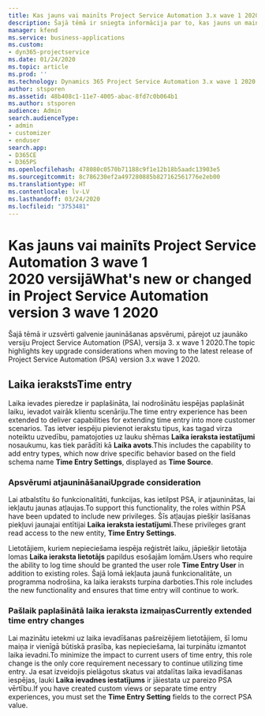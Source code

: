 ```yaml
---
title: Kas jauns vai mainīts Project Service Automation 3.x wave 1 2020 versijā
description: Šajā tēmā ir sniegta informācija par to, kas jauns un mainīts Project Service Automation 3. versijā, wave 1 2020.
manager: kfend
ms.service: business-applications
ms.custom:
- dyn365-projectservice
ms.date: 01/24/2020
ms.topic: article
ms.prod: ''
ms.technology: Dynamics 365 Project Service Automation 3.x wave 1 2020
author: stsporen
ms.assetid: 48b408c1-11e7-4005-abac-8fd7c0b064b1
ms.author: stsporen
audience: Admin
search.audienceType:
- admin
- customizer
- enduser
search.app:
- D365CE
- D365PS
ms.openlocfilehash: 478080c0570b71188c9f1e12b18b5aadc13903e5
ms.sourcegitcommit: 8c786230ef2a497280885b827162561776e2eb00
ms.translationtype: HT
ms.contentlocale: lv-LV
ms.lasthandoff: 03/24/2020
ms.locfileid: "3753481"
---
```

# <a name="whats-new-or-changed-in-project-service-automation-version-3-wave-1-2020"></a><span data-ttu-id="ac46f-103">Kas jauns vai mainīts Project Service Automation 3 wave 1 2020 versijā</span><span class="sxs-lookup"><span data-stu-id="ac46f-103">What's new or changed in Project Service Automation version 3 wave 1 2020</span></span>
<span data-ttu-id="ac46f-104">Šajā tēmā ir uzsvērti galvenie jaunināšanas apsvērumi, pārejot uz jaunāko versiju Project Service Automation (PSA), versija 3. x wave 1 2020.</span><span class="sxs-lookup"><span data-stu-id="ac46f-104">The topic highlights key upgrade considerations when moving to the latest release of Project Service Automation (PSA) version 3.x wave 1 2020.</span></span>

## <a name="time-entry"></a><span data-ttu-id="ac46f-105">Laika ieraksts</span><span class="sxs-lookup"><span data-stu-id="ac46f-105">Time entry</span></span>
<span data-ttu-id="ac46f-106">Laika ievades pieredze ir paplašināta, lai nodrošinātu iespējas paplašināt laiku, ievadot vairāk klientu scenāriju.</span><span class="sxs-lookup"><span data-stu-id="ac46f-106">The time entry experience has been extended to deliver capabilities for extending time entry into more customer scenarios.</span></span> <span data-ttu-id="ac46f-107">Tas ietver iespēju pievienot ierakstu tipus, kas tagad virza noteiktu uzvedību, pamatojoties uz lauku shēmas **Laika ieraksta iestatījumi** nosaukumu, kas tiek parādīti kā **Laika avots**.</span><span class="sxs-lookup"><span data-stu-id="ac46f-107">This includes the capability to add entry types, which now drive specific behavior based on the field schema name **Time Entry Settings**, displayed as **Time Source**.</span></span>

### <a name="upgrade-consideration"></a><span data-ttu-id="ac46f-108">Apsvērumi atjaunināšanai</span><span class="sxs-lookup"><span data-stu-id="ac46f-108">Upgrade consideration</span></span>
<span data-ttu-id="ac46f-109">Lai atbalstītu šo funkcionalitāti, funkcijas, kas ietilpst PSA, ir atjauninātas, lai iekļautu jaunas atļaujas.</span><span class="sxs-lookup"><span data-stu-id="ac46f-109">To support this functionality, the roles within PSA have been updated to include new privileges.</span></span> <span data-ttu-id="ac46f-110">Šīs atļaujas piešķir lasīšanas piekļuvi jaunajai entītijai **Laika ieraksta iestatījumi**.</span><span class="sxs-lookup"><span data-stu-id="ac46f-110">These privileges grant read access to the new entity, **Time Entry Settings**.</span></span>

<span data-ttu-id="ac46f-111">Lietotājiem, kuriem nepieciešama iespēja reģistrēt laiku, jāpiešķir lietotāja lomas **Laika ieraksta lietotājs** papildus esošajām lomām.</span><span class="sxs-lookup"><span data-stu-id="ac46f-111">Users who require the ability to log time should be granted the user role **Time Entry User** in addition to existing roles.</span></span> <span data-ttu-id="ac46f-112">Šajā lomā iekļauta jaunā funkcionalitāte, un programma nodrošina, ka laika ieraksts turpina darboties.</span><span class="sxs-lookup"><span data-stu-id="ac46f-112">This role includes the new functionality and ensures that time entry will continue to work.</span></span>

### <a name="currently-extended-time-entry-changes"></a><span data-ttu-id="ac46f-113">Pašlaik paplašinātā laika ieraksta izmaiņas</span><span class="sxs-lookup"><span data-stu-id="ac46f-113">Currently extended time entry changes</span></span>
<span data-ttu-id="ac46f-114">Lai mazinātu ietekmi uz laika ievadīšanas pašreizējiem lietotājiem, šī lomu maiņa ir vienīgā būtiskā prasība, kas nepieciešama, lai turpinātu izmantot laika ievadni.</span><span class="sxs-lookup"><span data-stu-id="ac46f-114">To minimize the impact to current users of time entry, this role change is the only core requirement necessary to continue utilizing time entry.</span></span> <span data-ttu-id="ac46f-115">Ja esat izveidojis pielāgotus skatus vai atdalītas laika ievadīšanas iespējas, lauki **Laika ievadnes iestatījums** ir jāiestata uz pareizo PSA vērtību.</span><span class="sxs-lookup"><span data-stu-id="ac46f-115">If you have created custom views or separate time entry experiences, you must set the **Time Entry Setting** fields to the correct PSA value.</span></span>
